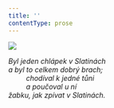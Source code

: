```yaml
---
title: ''
contentType: prose
---
```


![](../Images/079.jpg)

_Byl jeden chlápek v Slatinách  
a byl to celkem dobrý brach;  
         chodíval k jedné tůni  
         a poučoval u ní  
žabku, jak zpívat v Slatinách._
